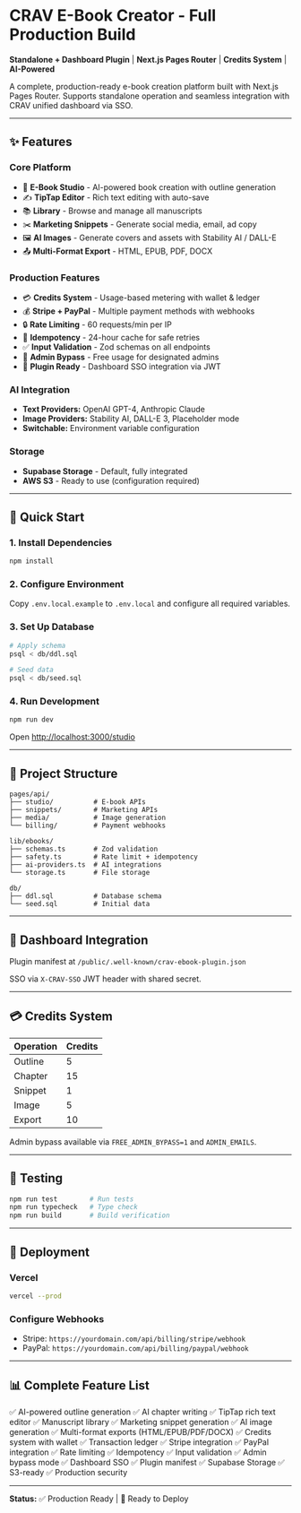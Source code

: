 # CRAV E-Book Creator - Full Production Build

**Standalone + Dashboard Plugin** | **Next.js Pages Router** | **Credits System** | **AI-Powered**

A complete, production-ready e-book creation platform built with Next.js Pages Router. Supports standalone operation and seamless integration with CRAV unified dashboard via SSO.

---

## ✨ Features

### Core Platform
- 🎨 **E-Book Studio** - AI-powered book creation with outline generation
- ✍️ **TipTap Editor** - Rich text editing with auto-save
- 📚 **Library** - Browse and manage all manuscripts
- ✂️ **Marketing Snippets** - Generate social media, email, ad copy
- 🖼️ **AI Images** - Generate covers and assets with Stability AI / DALL-E
- 📤 **Multi-Format Export** - HTML, EPUB, PDF, DOCX

### Production Features
- 💳 **Credits System** - Usage-based metering with wallet & ledger
- 💰 **Stripe + PayPal** - Multiple payment methods with webhooks
- 🔒 **Rate Limiting** - 60 requests/min per IP
- 🔄 **Idempotency** - 24-hour cache for safe retries
- ✅ **Input Validation** - Zod schemas on all endpoints
- 🎯 **Admin Bypass** - Free usage for designated admins
- 🔌 **Plugin Ready** - Dashboard SSO integration via JWT

### AI Integration
- **Text Providers:** OpenAI GPT-4, Anthropic Claude
- **Image Providers:** Stability AI, DALL-E 3, Placeholder mode
- **Switchable:** Environment variable configuration

### Storage
- **Supabase Storage** - Default, fully integrated
- **AWS S3** - Ready to use (configuration required)

---

## 🚀 Quick Start

### 1. Install Dependencies

```bash
npm install
```

### 2. Configure Environment

Copy `.env.local.example` to `.env.local` and configure all required variables.

### 3. Set Up Database

```bash
# Apply schema
psql < db/ddl.sql

# Seed data
psql < db/seed.sql
```

### 4. Run Development

```bash
npm run dev
```

Open [http://localhost:3000/studio](http://localhost:3000/studio)

---

## 📁 Project Structure

```
pages/api/
├── studio/          # E-book APIs
├── snippets/        # Marketing APIs
├── media/           # Image generation
└── billing/         # Payment webhooks

lib/ebooks/
├── schemas.ts       # Zod validation
├── safety.ts        # Rate limit + idempotency
├── ai-providers.ts  # AI integrations
└── storage.ts       # File storage

db/
├── ddl.sql          # Database schema
└── seed.sql         # Initial data
```

---

## 🔌 Dashboard Integration

Plugin manifest at `/public/.well-known/crav-ebook-plugin.json`

SSO via `X-CRAV-SSO` JWT header with shared secret.

---

## 💳 Credits System

| Operation | Credits |
|-----------|---------|
| Outline   | 5       |
| Chapter   | 15      |
| Snippet   | 1       |
| Image     | 5       |
| Export    | 10      |

Admin bypass available via `FREE_ADMIN_BYPASS=1` and `ADMIN_EMAILS`.

---

## 🧪 Testing

```bash
npm run test        # Run tests
npm run typecheck   # Type check
npm run build       # Build verification
```

---

## 🚢 Deployment

### Vercel

```bash
vercel --prod
```

### Configure Webhooks

- Stripe: `https://yourdomain.com/api/billing/stripe/webhook`
- PayPal: `https://yourdomain.com/api/billing/paypal/webhook`

---

## 📊 Complete Feature List

✅ AI-powered outline generation
✅ AI chapter writing
✅ TipTap rich text editor
✅ Manuscript library
✅ Marketing snippet generation
✅ AI image generation
✅ Multi-format exports (HTML/EPUB/PDF/DOCX)
✅ Credits system with wallet
✅ Transaction ledger
✅ Stripe integration
✅ PayPal integration
✅ Rate limiting
✅ Idempotency
✅ Input validation
✅ Admin bypass mode
✅ Dashboard SSO
✅ Plugin manifest
✅ Supabase Storage
✅ S3-ready
✅ Production security

---

**Status:** ✅ Production Ready | 🚀 Ready to Deploy
